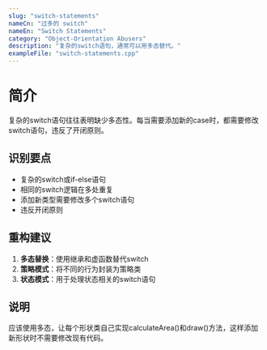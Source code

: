 ```yaml
---
slug: "switch-statements"
nameCn: "过多的 switch"
nameEn: "Switch Statements"
category: "Object-Orientation Abusers"
description: "复杂的switch语句，通常可以用多态替代。"
exampleFile: "switch-statements.cpp"
---
```


# 简介

复杂的switch语句往往表明缺少多态性。每当需要添加新的case时，都需要修改switch语句，违反了开闭原则。

## 识别要点

- 复杂的switch或if-else语句
- 相同的switch逻辑在多处重复
- 添加新类型需要修改多个switch语句
- 违反开闭原则

## 重构建议

1. **多态替换**：使用继承和虚函数替代switch
2. **策略模式**：将不同的行为封装为策略类
3. **状态模式**：用于处理状态相关的switch语句

## 说明

应该使用多态，让每个形状类自己实现calculateArea()和draw()方法，这样添加新形状时不需要修改现有代码。